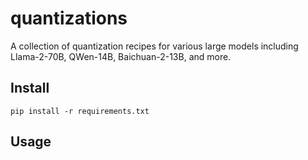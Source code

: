 # quantizations
A collection of quantization recipes for various large models including Llama-2-70B, QWen-14B, Baichuan-2-13B, and more.




## Install
```
pip install -r requirements.txt
```


## Usage

## 